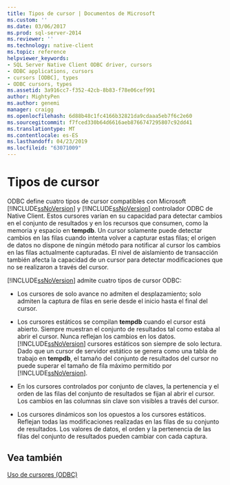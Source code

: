 ```yaml
---
title: Tipos de cursor | Documentos de Microsoft
ms.custom: ''
ms.date: 03/06/2017
ms.prod: sql-server-2014
ms.reviewer: ''
ms.technology: native-client
ms.topic: reference
helpviewer_keywords:
- SQL Server Native Client ODBC driver, cursors
- ODBC applications, cursors
- cursors [ODBC], types
- ODBC cursors, types
ms.assetid: 3a916cc7-f352-42cb-8b83-f78e06cef991
author: MightyPen
ms.author: genemi
manager: craigg
ms.openlocfilehash: 6d88b48c1fc4166b32821da9cdaaa5eb7f6c2e60
ms.sourcegitcommit: f7fced330b64d6616aeb8766747295807c92dd41
ms.translationtype: MT
ms.contentlocale: es-ES
ms.lasthandoff: 04/23/2019
ms.locfileid: "63071009"
---
```

# <a name="cursor-types"></a>Tipos de cursor
  ODBC define cuatro tipos de cursor compatibles con Microsoft [!INCLUDE[ssNoVersion](../../includes/ssnoversion-md.md)] y [!INCLUDE[ssNoVersion](../../includes/ssnoversion-md.md)] controlador ODBC de Native Client. Estos cursores varían en su capacidad para detectar cambios en el conjunto de resultados y en los recursos que consumen, como la memoria y espacio en **tempdb**. Un cursor solamente puede detectar cambios en las filas cuando intenta volver a capturar estas filas; el origen de datos no dispone de ningún método para notificar al cursor los cambios en las filas actualmente capturadas. El nivel de aislamiento de transacción también afecta la capacidad de un cursor para detectar modificaciones que no se realizaron a través del cursor.  
  
 [!INCLUDE[ssNoVersion](../../includes/ssnoversion-md.md)] admite cuatro tipos de cursor ODBC:  
  
-   Los cursores de solo avance no admiten el desplazamiento; solo admiten la captura de filas en serie desde el inicio hasta el final del cursor.  
  
-   Los cursores estáticos se compilan **tempdb** cuando el cursor está abierto. Siempre muestran el conjunto de resultados tal como estaba al abrir el cursor. Nunca reflejan los cambios en los datos. [!INCLUDE[ssNoVersion](../../includes/ssnoversion-md.md)] cursores estáticos son siempre de solo lectura. Dado que un cursor de servidor estático se genera como una tabla de trabajo en **tempdb**, el tamaño del conjunto de resultados del cursor no puede superar el tamaño de fila máximo permitido por [!INCLUDE[ssNoVersion](../../includes/ssnoversion-md.md)].  
  
-   En los cursores controlados por conjunto de claves, la pertenencia y el orden de las filas del conjunto de resultados se fijan al abrir el cursor. Los cambios en las columnas sin clave son visibles a través del cursor.  
  
-   Los cursores dinámicos son los opuestos a los cursores estáticos. Reflejan todas las modificaciones realizadas en las filas de su conjunto de resultados. Los valores de datos, el orden y la pertenencia de las filas del conjunto de resultados pueden cambiar con cada captura.  
  
## <a name="see-also"></a>Vea también  
 [Uso de cursores &#40;ODBC&#41;](using-cursors-odbc.md)  
  
  

